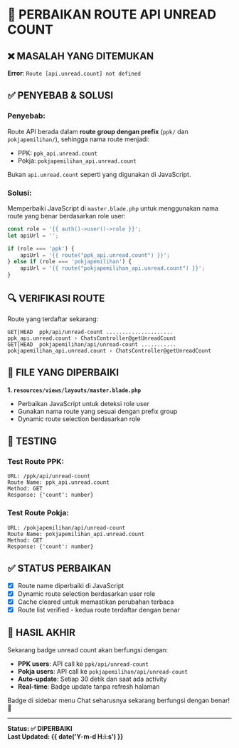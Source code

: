 # 🔧 PERBAIKAN ROUTE API UNREAD COUNT

## ❌ MASALAH YANG DITEMUKAN

**Error**: `Route [api.unread.count] not defined`

## ✅ PENYEBAB & SOLUSI

### Penyebab:
Route API berada dalam **route group dengan prefix** (`ppk/` dan `pokjapemilihan/`), sehingga nama route menjadi:
- PPK: `ppk_api.unread.count` 
- Pokja: `pokjapemilihan_api.unread.count`

Bukan `api.unread.count` seperti yang digunakan di JavaScript.

### Solusi:
Memperbaiki JavaScript di `master.blade.php` untuk menggunakan nama route yang benar berdasarkan role user:

```javascript
const role = '{{ auth()->user()->role }}';
let apiUrl = '';

if (role === 'ppk') {
    apiUrl = '{{ route("ppk_api.unread.count") }}';
} else if (role === 'pokjapemilihan') {
    apiUrl = '{{ route("pokjapemilihan_api.unread.count") }}';
}
```

## 🔍 VERIFIKASI ROUTE

Route yang terdaftar sekarang:
```
GET|HEAD  ppk/api/unread-count ..................... ppk_api.unread.count › ChatsController@getUnreadCount
GET|HEAD  pokjapemilihan/api/unread-count ........... pokjapemilihan_api.unread.count › ChatsController@getUnreadCount
```

## 📁 FILE YANG DIPERBAIKI

**1. `resources/views/layouts/master.blade.php`**
- Perbaikan JavaScript untuk deteksi role user
- Gunakan nama route yang sesuai dengan prefix group
- Dynamic route selection berdasarkan role

## 🧪 TESTING

### Test Route PPK:
```
URL: /ppk/api/unread-count
Route Name: ppk_api.unread.count
Method: GET
Response: {'count': number}
```

### Test Route Pokja:
```
URL: /pokjapemilihan/api/unread-count  
Route Name: pokjapemilihan_api.unread.count
Method: GET
Response: {'count': number}
```

## ✅ STATUS PERBAIKAN

- [x] Route name diperbaiki di JavaScript
- [x] Dynamic route selection berdasarkan user role
- [x] Cache cleared untuk memastikan perubahan terbaca
- [x] Route list verified - kedua route terdaftar dengan benar

## 🎯 HASIL AKHIR

Sekarang badge unread count akan berfungsi dengan:
- **PPK users**: API call ke `ppk/api/unread-count`
- **Pokja users**: API call ke `pokjapemilihan/api/unread-count`
- **Auto-update**: Setiap 30 detik dan saat ada activity
- **Real-time**: Badge update tanpa refresh halaman

Badge di sidebar menu Chat seharusnya sekarang berfungsi dengan benar! 🚀

---

**Status: ✅ DIPERBAIKI**  
**Last Updated: {{ date('Y-m-d H:i:s') }}**
